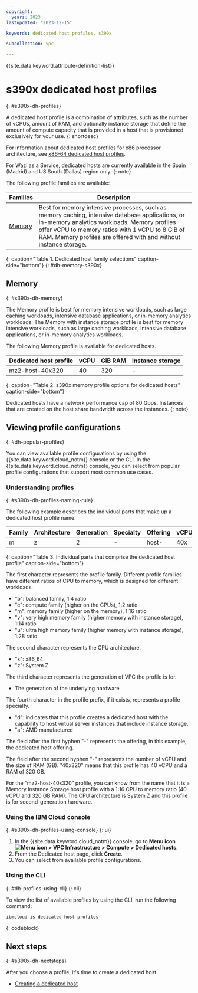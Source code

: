 ```yaml
---
copyright:
  years: 2023
lastupdated: "2023-12-15"

keywords: dedicated host profiles, s390x

subcollection: vpc

---
```


{{site.data.keyword.attribute-definition-list}}

# s390x dedicated host profiles
{: #s390x-dh-profiles}

A dedicated host profile is a combination of attributes, such as the number of vCPUs, amount of RAM, and optionally instance storage that define the amount of compute capacity that is provided in a host that is provisioned exclusively for your use.
{: shortdesc}

For information about dedicated host profiles for x86 processor architecture, see [x86-64 dedicated host profiles](/docs/vpc?topic=vpc-dh-profiles).

For Wazi as a Service, dedicated hosts are currently available in the Spain (Madrid) and US South (Dallas) region only.
{: note}

The following profile families are available:

| Families | Description |
| -------- | ----------- |
| [Memory](#s390x-dh-memory) | Best for memory intensive processes, such as memory caching, intensive database applications, or in-memory analytics workloads. Memory profiles offer vCPU to memory ratios with 1 vCPU to 8 GiB of RAM. Memory profiles are offered with and without instance storage. |
{: caption="Table 1. Dedicated host family selections" caption-side="bottom"}
{: #dh-memory-s390x}


## Memory
{: #s390x-dh-memory}

The Memory profile is best for memory intensive workloads, such as large caching workloads, intensive database applications, or in-memory analytics workloads. The Memory with instance storage profile is best for memory intensive workloads, such as large caching workloads, intensive database applications, or in-memory analytics workloads.

The following Memory profile is available for dedicated hosts.

| Dedicated host profile | vCPU | GiB RAM | Instance storage | 
|---------|---------|---------| ---------|
| mz2-host-40x320 | 40 | 320 | - |
{: caption="Table 2. s390x memory profile options for dedicated hosts" caption-side="bottom"}

Dedicated hosts have a network performance cap of 80 Gbps. Instances that are created on the host share bandwidth across the instances.
{: note}

## Viewing profile configurations
{: #dh-popular-profiles}

You can view available profile configurations by using the {{site.data.keyword.cloud_notm}} console or the CLI. In the {{site.data.keyword.cloud_notm}} console, you can select from popular profile configurations that support most common use cases.

### Understanding profiles
{: #s390x-dh-profiles-naming-rule}

The following example describes the individual parts that make up a dedicated host profile name.

| Family | Architecture | Generation | Specialty | Offering | vCPU | RAM |
| ------ | ------------ | ---------- | ----------| -------- | ---- | --- |
| m      | z            | 2         | -        | host-    | 40x | 320  |
{: caption="Table 3. Individual parts that comprise the dedicated host profile" caption-side="bottom"}

The first character represents the profile family. Different profile families have different ratios of CPU to memory, which is designed for different workloads.
- "b": balanced family, 1:4 ratio
- "c": compute family (higher on the CPUs), 1:2 ratio
- "m": memory family (higher on the memory), 1:16 ratio
- "v": very high memory family (higher memory with instance storage), 1:14 ratio 
- "u": ultra high memory family (higher memory with instance storage), 1:28 ratio

The second character represents the CPU architecture.
- "x": x86_64
- "z": System Z

The third character represents the generation of VPC the profile is for.
- The generation of the underlying hardware

The fourth character in the profile prefix, if it exists, represents a profile specialty.
- "d": indicates that this profile creates a dedicated host with the capability to host virtual server instances that include instance storage.
- "a": AMD manufactured 

The field after the first hyphen "-" represents the offering, in this example, the dedicated host offering.

The field after the second hyphen "-" represents the number of vCPU and the size of RAM (GB). "40x320" means that this profile has 40 vCPU and a RAM of 320 GB.

For the “mz2-host-40x320” profile, you can know from the name that it is a Memory Instance Storage host profile with a 1:16 CPU to memory ratio (40 vCPU and 320 GB RAM). The CPU architecture is System Z and this profile is for second-generation hardware.

### Using the IBM Cloud console
{: #s390x-dh-profiles-using-console}
{: ui}

1. In the {{site.data.keyword.cloud_notm}} console, go to **Menu icon ![Menu icon](../icons/icon_hamburger.svg) > VPC Infrastructure > Compute > Dedicated hosts**.
2. From the Dedicated host page, click **Create**.
3. You can select from available profile configurations.

### Using the CLI
{: #dh-profiles-using-cli}
{: cli}

To view the list of available profiles by using the CLI, run the following command:
```sh
ibmcloud is dedicated-host-profiles
```
{: codeblock}


## Next steps
{: #s390x-dh-nextsteps}

After you choose a profile, it's time to create a dedicated host.

- [Creating a dedicated host](/docs/vpc?topic=vpc-creating-dedicated-hosts-instances)


